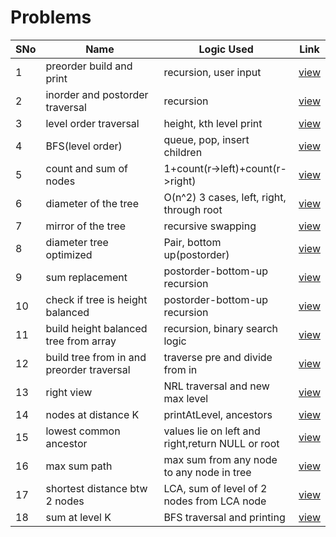 # Problems

SNo | Name | Logic Used | Link |
----|------|------------|------|
1 | preorder build and print | recursion, user input | [view](preorder_build_tree.cpp)
2 | inorder and postorder traversal | recursion | [view](inorder_postorder_traversal.cpp)
3 | level order traversal | height, kth level print | [view](level_order_traversal.cpp)
4 | BFS(level order) | queue, pop, insert children | [view](BFS_traversal.cpp)
5 | count and sum of nodes | 1+count(r->left)+count(r->right) | [view](count_sum_nodes.cpp) 
6 | diameter of the tree | O(n^2) 3 cases, left, right, through root | [view](diameter_tree.cpp)
7 | mirror of the tree | recursive swapping | [view](mirror_tree.cpp)
8 | diameter tree optimized | Pair, bottom up(postorder) | [view](diameter_tree_optimized.cpp)
9 | sum replacement | postorder-bottom-up recursion | [view](sum_replacement.cpp)
10 | check if tree is height balanced | postorder-bottom-up recursion | [view](height_balanced_tree.cpp)
11 | build height balanced tree from array | recursion, binary search logic | [view](build_height_balanced_tree.cpp)
12 | build tree from in and preorder traversal | traverse pre and divide from in | [view](build_tree_in_preorder.cpp)
13 | right view | NRL traversal and new max level | [view](right_view.cpp)
14 | nodes at distance K | printAtLevel, ancestors | [view](distance_k_target_node.cpp)
15 | lowest common ancestor | values lie on left and right,return NULL or root | [view](Lowest_Common_Ancestor.cpp)
16 | max sum path | max sum from any node to any node in tree | [view](max_sum_path.cpp)
17 | shortest distance btw 2 nodes | LCA, sum of level of 2 nodes from LCA node | [view](shortest_distance_2_nodes.cpp)
18 | sum at level K | BFS traversal and printing | [view](sum_level_K.cpp)